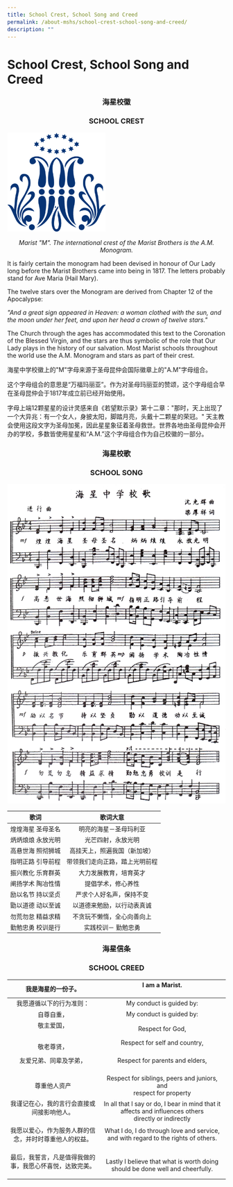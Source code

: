 ```yaml
---
title: School Crest, School Song and Creed
permalink: /about-mshs/school-crest-school-song-and-creed/
description: ""
---
```

# School Crest, School Song and Creed
<center>

### 海星校徽

### SCHOOL CREST

</center>	


<img src="/images/School%20Crest,%20Song%20and%20Creed/MSHSLogo_edited11Aug2010.gif"  
     style="width:45%">

<center>
		 
_Marist "M". The international crest of the Marist Brothers is the A.M. Monogram._		 
	
</center>



It is fairly certain the monogram had been devised in honour of Our Lady long before the Marist Brothers came into being in 1817. The letters probably stand for Ave Maria (Hail Mary).

The twelve stars over the Monogram are derived from Chapter 12 of the Apocalypse:

_"And a great sign appeared in Heaven: a woman clothed with the sun, and the moon under her feet, and upon her head a crown of twelve stars."_

The Church through the ages has accommodated this text to the Coronation of the Blessed Virgin, and the stars are thus symbolic of the role that Our Lady plays in the history of our salvation. Most Marist schools throughout the world use the A.M. Monogram and stars as part of their crest.

海星中学校徽上的"M"字母来源于圣母昆仲会国际徽章上的"A.M"字母组合。

这个字母组合的意思是“万福玛丽亚”。作为对圣母玛丽亚的赞颂，这个字母组合早在圣母昆仲会于1817年成立前已经开始使用。

字母上端12颗星星的设计灵感来自《若望默示录》第十二章："那时，天上出现了一个大异兆：有一个女人，身披太阳，脚踏月亮，头戴十二颗星的荣冠。" 天主教会使用这段文字为圣母加冕，因此星星象征着圣母救世。世界各地由圣母昆仲会开办的学校，多数皆使用星星和“A.M.”这个字母组合作为自己校徽的一部分。


<center>
	
### 海星校歌  

### SCHOOL SONG	

</center>	


![](/images/School%20Crest,%20Song%20and%20Creed/MSHSSong.png)


<table>
<thead>
  <tr>
		<th><center>歌词</center></th>
    <th><center>歌词大意</center></th>
  </tr>
</thead>
<tbody>
  <tr>
    <td><center> 煌煌海星 圣母圣名</center></td>
    <td> <center>明亮的海星－圣母玛利亚</center></td>
  </tr>
  <tr>
    <td><center> 炳炳烺烺 永放光明</center></td>
    <td> <center>光芒四射，永放光明</center></td>
  </tr>
  <tr>
    <td><center> 高悬世海 照彻狮城</center></td>
    <td> <center>高挂天上，照遍我国（新加坡）</center></td>
  </tr>
  <tr>
    <td><center> 指明正路 引导前程</center></td>
    <td> <center>带领我们走向正路，踏上光明前程</center></td>
  </tr>
  <tr>
    <td> <center>振兴教化 乐育群英</center></td>
    <td> <center>大力发展教育，培育英才</center></td>
  </tr>
  <tr>
    <td><center> 阐扬学术 陶冶性情</center></td>
    <td> <center>提倡学术，修心养性</center></td>
  </tr>
  <tr>
    <td><center> 励以名节 持以坚贞</center></td>
    <td><center> 严求个人好名声，保持不变</center></td>
  </tr>
  <tr>
    <td> <center>勖以道德 动以至诚</center></td>
    <td><center> 以道德来勉励，以行动表真诚</center></td>
  </tr>
  <tr>
    <td> <center>勿荒勿怠 精益求精</center></td>
    <td><center> 不贪玩不懒惰，全心向善向上</center></td>
  </tr>
  <tr>
    <td><center> 勤勉忠勇 校训是行</center></td>
    <td><center> 实践校训－ 勤勉忠勇</center></td>
  </tr>
</tbody>
</table>

<center>

### 海星信条

### SCHOOL CREED
	
</center>

<table>
<thead>
  <tr>
    <th> <center> 我是海星的一份子。</center></th>
    <th><center>I am a Marist.</center><br></th>
  </tr>
</thead>
<tbody>
  <tr>
    <td><center>我愿遵循以下的行为准则：</center> </td>
    <td><center>My conduct is guided by: </center></td>
  </tr>
  <tr>
    <td><center>自尊自重，</center></td>
    <td><center>My conduct is guided by: </center></td>
  </tr>
  <tr>
    <td><center>敬主爱国，</center><br></td>
    <td><center>Respect for God,<br></center></td>
  </tr>
  <tr>
    <td><center>敬老尊贤， </center></td>
    <td><center>Respect for self and country,</center><br></td>
  </tr>
  <tr>
    <td><center>友爱兄弟、同辈及学弟，</center><br></td>
    <td><center>Respect for parents and elders,</center><br></td>
  </tr>
  <tr>
    <td><center>尊重他人资产 </center></td>
    <td><center>Respect for siblings, peers and juniors, and<br>respect for property</center></td>
  </tr>
  <tr>
    <td><center>我谨记在心，我的言行会直接或间接影响他人。</center><br></td>
    <td><center>In all that I say or do, I bear in mind that it affects and influences others <br>directly or indirectly</center></td>
  </tr>
  <tr>
    <td><center>我愿以爱心，作为服务人群的信念，并时时尊重他人的权益。</center><br></td>
    <td><center>What I do, I do through love and service, and with regard to the rights of others.</center><br></td>
  </tr>
  <tr>
    <td><center>最后，我誓言，凡是值得我做的事，我愿心怀喜悦，达致完美。</center><br></td>
    <td><center>Lastly I believe that what is worth doing should be done well and cheerfully.</center></td>
  </tr>
</tbody>
</table>